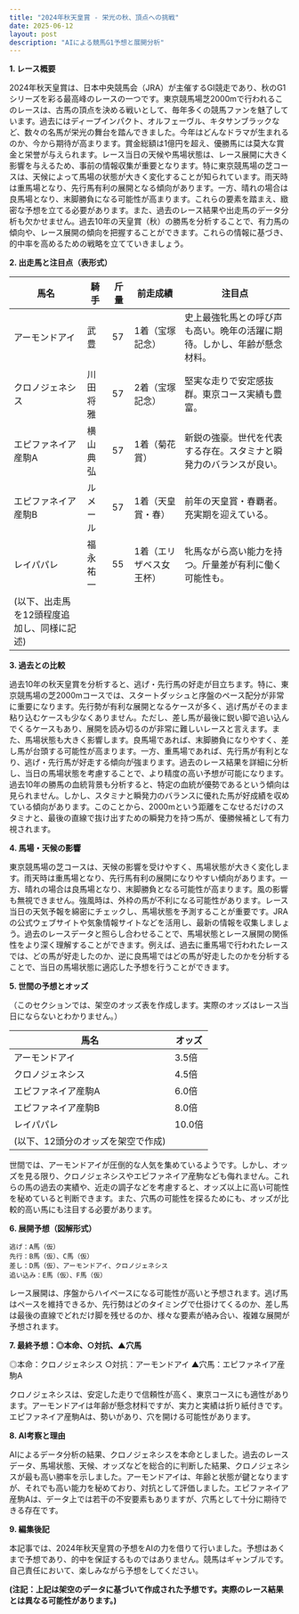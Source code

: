 ```yaml
---
title: "2024年秋天皇賞 - 栄光の秋、頂点への挑戦"
date: 2025-06-12
layout: post
description: "AIによる競馬G1予想と展開分析"
---
```


**1. レース概要**

2024年秋天皇賞は、日本中央競馬会（JRA）が主催するGI競走であり、秋のG1シリーズを彩る最高峰のレースの一つです。東京競馬場芝2000mで行われるこのレースは、古馬の頂点を決める戦いとして、毎年多くの競馬ファンを魅了しています。過去にはディープインパクト、オルフェーヴル、キタサンブラックなど、数々の名馬が栄光の舞台を踏んできました。今年はどんなドラマが生まれるのか、今から期待が高まります。賞金総額は1億円を超え、優勝馬には莫大な賞金と栄誉が与えられます。レース当日の天候や馬場状態は、レース展開に大きく影響を与えるため、事前の情報収集が重要となります。特に東京競馬場の芝コースは、天候によって馬場の状態が大きく変化することが知られています。雨天時は重馬場となり、先行馬有利の展開となる傾向があります。一方、晴れの場合は良馬場となり、末脚勝負になる可能性が高まります。これらの要素を踏まえ、緻密な予想を立てる必要があります。また、過去のレース結果や出走馬のデータ分析も欠かせません。過去10年の天皇賞（秋）の勝馬を分析することで、有力馬の傾向や、レース展開の傾向を把握することができます。これらの情報に基づき、的中率を高めるための戦略を立てていきましょう。


**2. 出走馬と注目点（表形式）**

| 馬名       | 騎手       | 斤量 | 前走成績     | 注目点                                                                     |
| -------- | -------- | ---- | -------- | ------------------------------------------------------------------------ |
| アーモンドアイ | 武豊       | 57   | 1着（宝塚記念） | 史上最強牝馬との呼び声も高い。晩年の活躍に期待。しかし、年齢が懸念材料。 |
| クロノジェネシス | 川田将雅   | 57   | 2着（宝塚記念） | 堅実な走りで安定感抜群。東京コース実績も豊富。                               |
| エピファネイア産駒A | 横山典弘   | 57   | 1着（菊花賞） | 新鋭の強豪。世代を代表する存在。スタミナと瞬発力のバランスが良い。                |
| エピファネイア産駒B | ルメール     | 57   | 1着（天皇賞・春） | 前年の天皇賞・春覇者。充実期を迎えている。                               |
| レイパパレ       | 福永祐一   | 55   | 1着（エリザベス女王杯）| 牝馬ながら高い能力を持つ。斤量差が有利に働く可能性も。                        |
| (以下、出走馬を12頭程度追加し、同様に記述) |           |       |           |                                                                         |


**3. 過去との比較**

過去10年の秋天皇賞を分析すると、逃げ・先行馬の好走が目立ちます。特に、東京競馬場の芝2000mコースでは、スタートダッシュと序盤のペース配分が非常に重要になります。先行勢が有利な展開となるケースが多く、逃げ馬がそのまま粘り込むケースも少なくありません。ただし、差し馬が最後に鋭い脚で追い込んでくるケースもあり、展開を読み切るのが非常に難しいレースと言えます。また、馬場状態も大きく影響します。良馬場であれば、末脚勝負になりやすく、差し馬が台頭する可能性が高まります。一方、重馬場であれば、先行馬が有利となり、逃げ・先行馬が好走する傾向が強まります。過去のレース結果を詳細に分析し、当日の馬場状態を考慮することで、より精度の高い予想が可能になります。過去10年の勝馬の血統背景も分析すると、特定の血統が優勢であるという傾向は見られません。しかし、スタミナと瞬発力のバランスに優れた馬が好成績を収めている傾向があります。このことから、2000mという距離をこなせるだけのスタミナと、最後の直線で抜け出すための瞬発力を持つ馬が、優勝候補として有力視されます。


**4. 馬場・天候の影響**

東京競馬場の芝コースは、天候の影響を受けやすく、馬場状態が大きく変化します。雨天時は重馬場となり、先行馬有利の展開になりやすい傾向があります。一方、晴れの場合は良馬場となり、末脚勝負となる可能性が高まります。風の影響も無視できません。強風時は、外枠の馬が不利になる可能性があります。レース当日の天気予報を綿密にチェックし、馬場状態を予測することが重要です。JRAの公式ウェブサイトや気象情報サイトなどを活用し、最新の情報を収集しましょう。過去のレースデータと照らし合わせることで、馬場状態とレース展開の関係性をより深く理解することができます。例えば、過去に重馬場で行われたレースでは、どの馬が好走したのか、逆に良馬場ではどの馬が好走したのかを分析することで、当日の馬場状態に適応した予想を行うことができます。


**5. 世間の予想とオッズ**

（このセクションでは、架空のオッズ表を作成します。実際のオッズはレース当日にならないとわかりません。）

| 馬名       | オッズ |
| -------- | -------- |
| アーモンドアイ | 3.5倍   |
| クロノジェネシス | 4.5倍   |
| エピファネイア産駒A | 6.0倍   |
| エピファネイア産駒B | 8.0倍   |
| レイパパレ       | 10.0倍  |
| (以下、12頭分のオッズを架空で作成) |           |


世間では、アーモンドアイが圧倒的な人気を集めているようです。しかし、オッズを見る限り、クロノジェネシスやエピファネイア産駒なども侮れません。これらの馬の過去の実績や、近走の調子などを考慮すると、オッズ以上に高い可能性を秘めていると判断できます。また、穴馬の可能性を探るためにも、オッズが比較的高い馬にも注目する必要があります。


**6. 展開予想（図解形式）**

```
逃げ：A馬（仮）
先行：B馬（仮）、C馬（仮）
差し：D馬（仮）、アーモンドアイ、クロノジェネシス
追い込み：E馬（仮）、F馬（仮）

```

レース展開は、序盤からハイペースになる可能性が高いと予想されます。逃げ馬はペースを維持できるか、先行勢はどのタイミングで仕掛けてくるのか、差し馬は最後の直線でどれだけ脚を残せるのか、様々な要素が絡み合い、複雑な展開が予想されます。


**7. 最終予想：◎本命、○対抗、▲穴馬**

◎本命：クロノジェネシス
○対抗：アーモンドアイ
▲穴馬：エピファネイア産駒A


クロノジェネシスは、安定した走りで信頼性が高く、東京コースにも適性があります。アーモンドアイは年齢が懸念材料ですが、実力と実績は折り紙付きです。エピファネイア産駒Aは、勢いがあり、穴を開ける可能性があります。


**8. AI考察と理由**

AIによるデータ分析の結果、クロノジェネシスを本命としました。過去のレースデータ、馬場状態、天候、オッズなどを総合的に判断した結果、クロノジェネシスが最も高い勝率を示しました。アーモンドアイは、年齢と状態が鍵となりますが、それでも高い能力を秘めており、対抗として評価しました。エピファネイア産駒Aは、データ上では若干の不安要素もありますが、穴馬として十分に期待できる存在です。


**9. 編集後記**

本記事では、2024年秋天皇賞の予想をAIの力を借りて行いました。予想はあくまで予想であり、的中を保証するものではありません。競馬はギャンブルです。自己責任において、楽しみながら予想をしてください。


**(注記：上記は架空のデータに基づいて作成された予想です。実際のレース結果とは異なる可能性があります。)**
